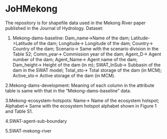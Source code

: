 # JoHMekong
The repository is for shapefile data used in the Mekong River paper published in the Journal of Hydrology. 
Dataset:
1. Mekong-dams-baseline:
Dam_name->Name of the dam;
Latitude->Latitude of the dam;
Longitude->	Longitude of the dam;
Country->	Country of the dam;
Scenario->	Same with the scenario division in the Table S2;
Comm_year->	Commission year of the dam;
Agent_D->	Agent number of the dam;
Agent_Name->	Agent name of the dam;
Dam_height->	Height of the dam (in m);
SWAT_InSub->	Subbasin of the dam in the SWAT model;
Total_sto->	Total storage of the dam (in MCM);
Active_sto->	Active storage of the dam (in MCM).

2.Mekong-dams-development:
Meaning of each column in the attribute table is same with that in the “Mekong-dams-baseline” data.

3.Mekong-ecosystem-hotspots:
Name->	Name of the ecosystem hotspot;
Alphabet->	Same with the ecosystem hotspot alphabet shown in Figure 1 and Table S1.

4.SWAT-agent-sub-boundary

5.SWAT-mekong-river

